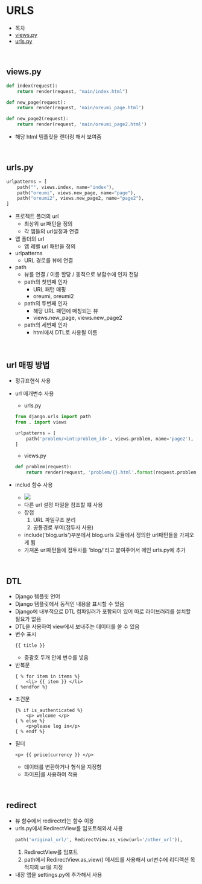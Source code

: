 # URLS
- 목차
- [views.py](#viewspy)
- [urls.py](#urlspy)

<br>

## views.py
```python
def index(request):
    return render(request, "main/index.html")

def new_page(request):
    return render(request, 'main/oreumi_page.html')

def new_page2(request):
    return render(request, 'main/oreumi_page2.html')
```
- 해당 html 템플릿을 렌더링 해서 보여줌

<br>

## urls.py
```python
urlpatterns = [
    path("", views.index, name="index"),
    path("oreumi", views.new_page, name="page"),
    path("oreumi2", views.new_page2, name="page2"),
]
```
- 프로젝트 폴더의 url
    - 최상위 url패턴을 정의
    - 각 앱들의 url설정과 연결
- 앱 폴더의 url
    - 앱 레벨 url 패턴을 정의
- urlpatterns
    - URL 경로를 뷰에 연결
- path
    - 뷰를 연결 / 이름 할당 / 동적으로 뷰함수에 인자 전달
    - path의 첫번째 인자
        - URL 패턴 매핑
        - oreumi, oreumi2
    - path의 두번째 인자
        - 해당 URL 패턴에 매칭되는 뷰
        - views.new_page, views.new_page2
    - path의 세번째 인자
        - html에서 DTL로 사용될 이름
<br>

## url 매핑 방법
- 정규표현식 사용
- url 매개변수 사용
    - urls.py
    ```python
    from django.urls import path
    from . import views

    urlpatterns = [
        path('problem/<int:problem_id>', views.problem, name='page2'),
    ]
    ```

    - views.py
    ```python
    def problem(request):
        return render(request, 'problem/{}.html'.format(request.problem_id))
    ```
- includ 함수 사용
    - ![](https://velog.velcdn.com/images/superkingyj/post/b855b6f4-6bc5-4d07-8beb-0cf587c3e561/image.png)
    - 다른 url 설정 파일을 참조할 떄 사용
    - 장점
        1. URL 파일구조 분리
        2. 공통경로 부여(접두사 사용)
    - include('blog.urls')부분에서 blog.urls 모듈에서 정의한 url패턴들을 가져오게 됨
    - 가져온 url패턴들에 접두사를 'blog/'라고 붙여주어서 메인 urls.py에 추가

<br>

## DTL
- Django 템플릿 언어
- Django 템플릿에서 동적인 내용을 표시할 수 있음
- Django에 내부적으로 DTL 컴파일러가 포함되어 있어 따로 라이브러리를 설치할 필요가 없음
- DTL을 사용하여 view에서 보내주는 데이터를 쓸 수 있음
- 변수 표시
    ```
    {{ title }}
    ```
    - 중괄호 두개 안에 변수를 넣음
- 반복문
    ```
    { % for item in items %}
        <li> {{ item }} </li>
    { %endfor %}
    ```
- 조건문
    ```
    {% if is_authenticated %}
        <p> welcome </p>
    { % else %}
        <p>please log in</p>
    { % endf %}
    ```
- 필터
    ```
    <p> {{ price|currency }} </p>
    ```
    - 데이터를 변환하거나 형식을 지정함
    - 파이프|를 사용하여 적용


<br>

## redirect
- 뷰 함수에서 redirect라는 함수 이용
- urls.py에서 RedirectView를 임포트해와서 사용
    ```python
    path('original_url/', RedirectView.as_view(url='/other_url')),
    ```
    1. RedirectView를 임포트
    2. path에서 RedirectView.as_view() 메서드를 사용해서 url변수에 리디렉션 목적지의 url을 지정
- 내장 앱을 settings.py에 추가해서 사용